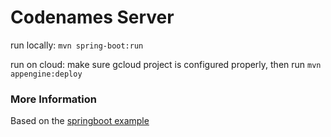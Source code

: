 # Codenames Server

run locally: `mvn spring-boot:run`

run on cloud: make sure gcloud project is configured properly, then run
`mvn appengine:deploy`

### More Information

Based on the [springboot example](https://github.com/GoogleCloudPlatform/getting-started-java/tree/master/helloworld-springboot)